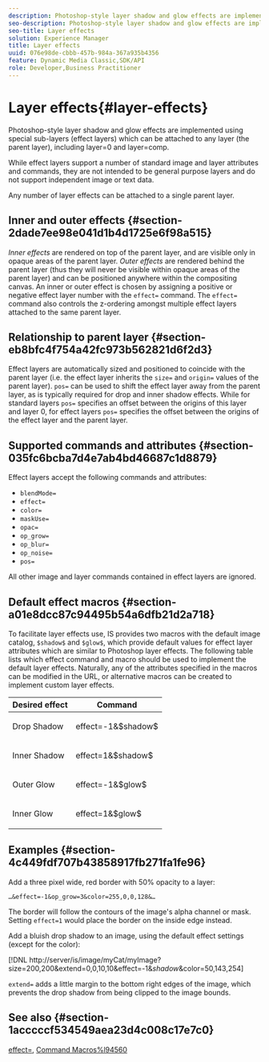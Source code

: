 ```yaml
---
description: Photoshop-style layer shadow and glow effects are implemented using special sub-layers (effect layers) which can be attached to any layer (the parent layer), including layer=0 and layer=comp.
seo-description: Photoshop-style layer shadow and glow effects are implemented using special sub-layers (effect layers) which can be attached to any layer (the parent layer), including layer=0 and layer=comp.
seo-title: Layer effects
solution: Experience Manager
title: Layer effects
uuid: 076e98de-cbbb-457b-984a-367a935b4356
feature: Dynamic Media Classic,SDK/API
role: Developer,Business Practitioner
---
```


# Layer effects{#layer-effects}

Photoshop-style layer shadow and glow effects are implemented using special sub-layers (effect layers) which can be attached to any layer (the parent layer), including layer=0 and layer=comp.

While effect layers support a number of standard image and layer attributes and commands, they are not intended to be general purpose layers and do not support independent image or text data.

Any number of layer effects can be attached to a single parent layer.

## Inner and outer effects {#section-2dade7ee98e041d1b4d1725e6f98a515}

*Inner effects* are rendered on top of the parent layer, and are visible only in opaque areas of the parent layer. *Outer effects* are rendered behind the parent layer (thus they will never be visible within opaque areas of the parent layer) and can be positioned anywhere within the compositing canvas. An inner or outer effect is chosen by assigning a positive or negative effect layer number with the `effect=` command. The `effect=` command also controls the z-ordering amongst multiple effect layers attached to the same parent layer.

## Relationship to parent layer {#section-eb8bfc4f754a42fc973b562821d6f2d3}

Effect layers are automatically sized and positioned to coincide with the parent layer (i.e. the effect layer inherits the `size=` and `origin=` values of the parent layer). `pos=` can be used to shift the effect layer away from the parent layer, as is typically required for drop and inner shadow effects. While for standard layers `pos=` specifies an offset between the origins of this layer and layer 0, for effect layers `pos=` specifies the offset between the origins of the effect layer and the parent layer.

## Supported commands and attributes {#section-035fc6bcba7d4e7ab4bd46687c1d8879}

Effect layers accept the following commands and attributes:

* `blendMode=` 
* `effect=` 
* `color=` 
* `maskUse=` 
* `opac=` 
* `op_grow=` 
* `op_blur=` 
* `op_noise=` 
* `pos=`

All other image and layer commands contained in effect layers are ignored.

## Default effect macros {#section-a01e8dcc87c94495b54a6dfb21d2a718}

To facilitate layer effects use, IS provides two macros with the default image catalog, `$shadow$` and `$glow$`, which provide default values for effect layer attributes which are similar to Photoshop layer effects. The following table lists which effect command and macro should be used to implement the default layer effects. Naturally, any of the attributes specified in the macros can be modified in the URL, or alternative macros can be created to implement custom layer effects. 

<table id="table_8089C41AD1F24223A58C7DD8F4DDF73C"> 
 <thead> 
  <tr> 
   <th class="entry"> <b> Desired effect</b> </th> 
   <th class="entry"> <b> Command</b> </th> 
  </tr> 
 </thead>
 <tbody> 
  <tr> 
   <td> <p> Drop Shadow </p> </td> 
   <td> <p> <span class="codeph"> effect=-1&amp;$shadow$</span> </p> </td> 
  </tr> 
  <tr> 
   <td> <p> Inner Shadow </p> </td> 
   <td> <p> <span class="codeph"> effect=1&amp;$shadow$</span> </p> </td> 
  </tr> 
  <tr> 
   <td> <p> Outer Glow </p> </td> 
   <td> <p> <span class="codeph"> effect=-1&amp;$glow$</span> </p> </td> 
  </tr> 
  <tr> 
   <td> <p> Inner Glow </p> </td> 
   <td> <p> <span class="codeph"> effect=1&amp;$glow$</span> </p> </td> 
  </tr> 
 </tbody> 
</table>

## Examples {#section-4c449fdf707b43858917fb271fa1fe96}

Add a three pixel wide, red border with 50% opacity to a layer:

`…&effect=-1&op_grow=3&color=255,0,0,128&…`

The border will follow the contours of the image's alpha channel or mask. Setting `effect=1` would place the border on the inside edge instead.

Add a bluish drop shadow to an image, using the default effect settings (except for the color):

[!DNL http://server/is/image/myCat/myImage?size=200,200&extend=0,0,10,10&effect=-1&$shadow$&color=50,143,254]

`extend=` adds a little margin to the bottom right edges of the image, which prevents the drop shadow from being clipped to the image bounds.

## See also {#section-1acccccf534549aea23d4c008c17e7c0}

[effect=](../../../../../is-api/http-ref/image-serving-api-ref/c-http-protocol-reference/c-command-reference/r-effect.md#reference-b1296c4afed047fb921bbc1e33752135), [Command Macros%l94560](../../../../../is-api/http-ref/image-serving-api-ref/c-http-protocol-reference/c-syntax-and-features/r-is-http-command-macros.md#reference-ea2a9571c65a46da83eca27d0013cbf9) 
